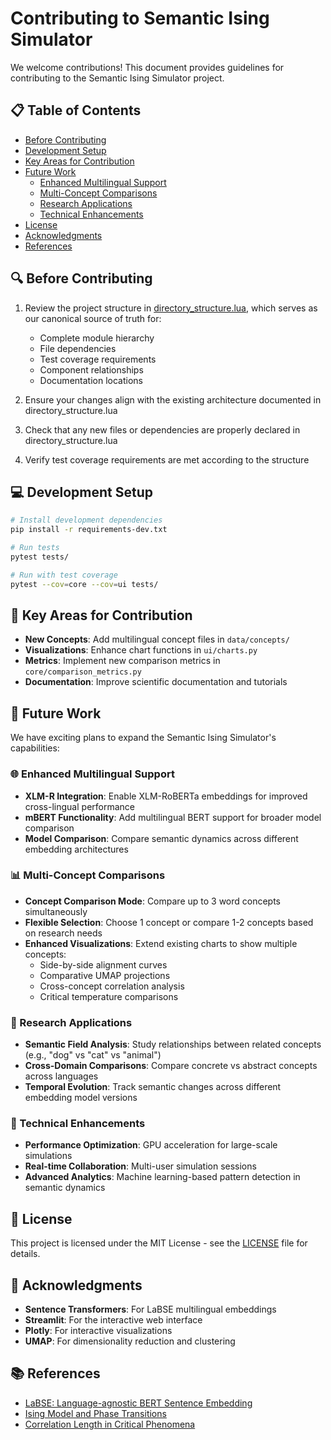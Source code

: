 # Contributing to Semantic Ising Simulator

We welcome contributions! This document provides guidelines for contributing to the Semantic Ising Simulator project.

## 📋 Table of Contents

- [Before Contributing](#-before-contributing)
- [Development Setup](#-development-setup)
- [Key Areas for Contribution](#-key-areas-for-contribution)
- [Future Work](#-future-work)
  - [Enhanced Multilingual Support](#-enhanced-multilingual-support)
  - [Multi-Concept Comparisons](#-multi-concept-comparisons)
  - [Research Applications](#-research-applications)
  - [Technical Enhancements](#-technical-enhancements)
- [License](#-license)
- [Acknowledgments](#-acknowledgments)
- [References](#-references)

## 🔍 Before Contributing

1. Review the project structure in [directory_structure.lua](directory_structure.lua), which serves as our canonical source of truth for:
   - Complete module hierarchy
   - File dependencies
   - Test coverage requirements
   - Component relationships
   - Documentation locations

2. Ensure your changes align with the existing architecture documented in directory_structure.lua
3. Check that any new files or dependencies are properly declared in directory_structure.lua
4. Verify test coverage requirements are met according to the structure

## 💻 Development Setup

```bash
# Install development dependencies
pip install -r requirements-dev.txt

# Run tests
pytest tests/

# Run with test coverage
pytest --cov=core --cov=ui tests/
```

## 🎯 Key Areas for Contribution

- **New Concepts**: Add multilingual concept files in `data/concepts/`
- **Visualizations**: Enhance chart functions in `ui/charts.py`
- **Metrics**: Implement new comparison metrics in `core/comparison_metrics.py`
- **Documentation**: Improve scientific documentation and tutorials

## 🔮 Future Work

We have exciting plans to expand the Semantic Ising Simulator's capabilities:

### 🌐 Enhanced Multilingual Support
- **XLM-R Integration**: Enable XLM-RoBERTa embeddings for improved cross-lingual performance
- **mBERT Functionality**: Add multilingual BERT support for broader model comparison
- **Model Comparison**: Compare semantic dynamics across different embedding architectures

### 📊 Multi-Concept Comparisons
- **Concept Comparison Mode**: Compare up to 3 word concepts simultaneously
- **Flexible Selection**: Choose 1 concept or compare 1-2 concepts based on research needs
- **Enhanced Visualizations**: Extend existing charts to show multiple concepts:
  - Side-by-side alignment curves
  - Comparative UMAP projections
  - Cross-concept correlation analysis
  - Critical temperature comparisons

### 🎯 Research Applications
- **Semantic Field Analysis**: Study relationships between related concepts (e.g., "dog" vs "cat" vs "animal")
- **Cross-Domain Comparisons**: Compare concrete vs abstract concepts across languages
- **Temporal Evolution**: Track semantic changes across different embedding model versions

### 🔧 Technical Enhancements
- **Performance Optimization**: GPU acceleration for large-scale simulations
- **Real-time Collaboration**: Multi-user simulation sessions
- **Advanced Analytics**: Machine learning-based pattern detection in semantic dynamics

## 📄 License

This project is licensed under the MIT License - see the [LICENSE](LICENSE) file for details.

## 🙏 Acknowledgments

- **Sentence Transformers**: For LaBSE multilingual embeddings
- **Streamlit**: For the interactive web interface
- **Plotly**: For interactive visualizations
- **UMAP**: For dimensionality reduction and clustering

## 📚 References

- [LaBSE: Language-agnostic BERT Sentence Embedding](https://arxiv.org/abs/2007.01852)
- [Ising Model and Phase Transitions](https://en.wikipedia.org/wiki/Ising_model)
- [Correlation Length in Critical Phenomena](https://en.wikipedia.org/wiki/Correlation_length) 